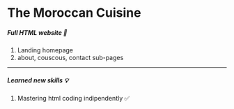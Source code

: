 # The Moroccan Cuisine 
##### Full HTML website 📙
1. Landing homepage
2. about, couscous, contact sub-pages
---
##### Learned new skills 💡
1. Mastering html coding indipendently ✅
